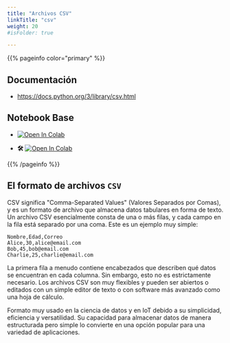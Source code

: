 ```yaml
---
title: "Archivos CSV"
linkTitle: "csv"
weight: 20
#isFolder: true

---
```



{{% pageinfo color="primary" %}}
## Documentación
* https://docs.python.org/3/library/csv.html

## Notebook Base
* <a target="_blank" href="https://colab.research.google.com/github/lmorillas/curso-python-iot/blob/sesiones/notebooks/archivos-csv.ipynb">
  <img src="https://colab.research.google.com/assets/colab-badge.svg" alt="Open In Colab"/>
</a>

* **🛠️** <a target="_blank" href="https://colab.research.google.com/github/lmorillas/curso-python-iot/blob/sesiones/notebooks/ejercicio_csv_temperaturas.ipynb">
  <img src="https://colab.research.google.com/assets/colab-badge.svg" alt="Open In Colab"/>
</a>

{{% /pageinfo %}}


## El formato de archivos `CSV`

CSV significa "Comma-Separated Values" (Valores Separados por Comas), y es un formato de archivo que almacena datos tabulares en forma de texto. Un archivo CSV esencialmente consta de una o más filas, y cada campo en la fila está separado por una coma. Este es un ejemplo muy simple:

```
Nombre,Edad,Correo
Alice,30,alice@email.com
Bob,45,bob@email.com
Charlie,25,charlie@email.com
```

La primera fila a menudo contiene encabezados que describen qué datos se encuentran en cada columna. Sin embargo, esto no es estrictamente necesario. Los archivos CSV son muy flexibles y pueden ser abiertos o editados con un simple editor de texto o con software más avanzado como una hoja de cálculo.

Formato muy usado en la ciencia de datos y en IoT debido a su simplicidad, eficiencia y versatilidad. Su capacidad para almacenar datos de manera estructurada pero simple lo convierte en una opción popular para una variedad de aplicaciones.